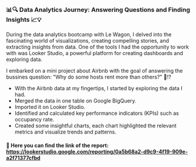 ### 📊🔍 Data Analytics Journey: Answering Questions and Finding Insights 📈💡
During the data analytics bootcamp with Le Wagon, I delved into the fascinating world of visualizations, creating compelling stories, and extracting insights from data. One of the tools I had the opportunity to work with was Looker Studio, a powerful platform for creating dashboards and exploring data.

I embarked on a mini project about Airbnb with the goal of answering the bussines question:
"Why do some hosts rent more than others?" 🤔⁉️

* With the Airbnb data at my fingertips, I started by exploring the data I had. 
* Merged the data in one table on Google BigQuery.
* Imported it on Looker Studio.
* Identified and calculated key performance indicators (KPIs) such as occupancy rate.
* Created some insightful charts, each chart highlighted the relevant metrics and visualize trends and patterns.

#### 🔗 Here you can find the link of the report:  https://lookerstudio.google.com/reporting/0a5b68a2-d9c9-4f19-909e-a2f71377cfbd



